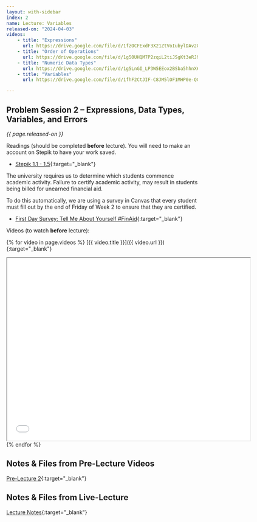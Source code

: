 ```yaml
---
layout: with-sidebar
index: 2
name: Lecture: Variables
released-on: "2024-04-03"
videos:
    - title: "Expressions"
      url: https://drive.google.com/file/d/1fzOCFExdF3X21ZtVoIubylDAv2Gtxbqz
    - title: "Order of Operations"
      url: https://drive.google.com/file/d/1g50UHQM7P2zqiL2tiJSgKt3eRJ9ju2Ex
    - title: "Numeric Data Types"
      url: https://drive.google.com/file/d/1g5LnGI_LP3W5EEox2BSba5hhnX6LxZn3
    - title: "Variables"
      url: https://drive.google.com/file/d/1fhF2CtJIF-C8JM5lOF1MHP0e-QGY2Bgr

---
```


## Problem Session 2 – Expressions, Data Types, Variables, and Errors

_{{ page.released-on }}_

Readings (should be completed **before** lecture). You will need to make an account on Stepik to have your work saved.
- [Stepik 1.1 - 1.5](https://stepik.org/lesson/567165/step/1?unit=561438){:target="_blank"}

The university requires us to determine which students commence academic activity. Failure to certify academic activity, may result in students being billed for unearned financial aid.

To do this automatically, we are using a survey in Canvas that every student must fill out by the end of Friday of Week 2 to ensure that they are certified.
- [First Day Survey: Tell Me About Yourself #FinAid](https://canvas.ucsd.edu/courses/54799/quizzes/170078){:target="_blank"}

Videos (to watch **before** lecture):

{% for video in page.videos %}
[{{ video.title }}]({{ video.url }}){:target="_blank"}

<iframe src="{{ video.url }}/preview" width="640" height="480" allow="autoplay"></iframe>
{% endfor %}

## Notes & Files from Pre-Lecture Videos

[Pre-Lecture 2](https://github.com/ucsd-cse8a-sp24/ucsd-cse8a-sp24.github.io/tree/main/_pre-lectures/lecture-02){:target="_blank"}

## Notes & Files from Live-Lecture

[Lecture Notes](https://drive.google.com/drive/folders/12mIYImCEj7QstEc79Ux52pCesBqUdwTL?usp=sharing){:target="_blank"}
